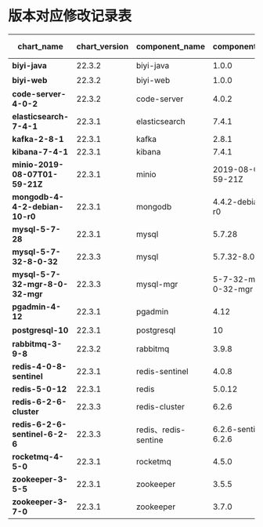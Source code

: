 # 版本对应修改记录表

| chart_name                      | chart_version | component_name      | component_version     | update user | date       |
| ------------------------------- | ------------- | ------------------- | --------------------- | ----------- | ---------- |
| **biyi-java**                   | 22.3.2        | biyi-java           | 1.0.0                 | 王宇          | 2022.12.15 |
| **biyi-web**                    | 22.3.2        | biyi-web            | 1.0.0                 | 王宇          | 2022.12.1  |
| **code-server-4-0-2**           | 22.3.2        | code-server         | 4.0.2                 | 王宇          | 2022.12.1  |
| **elasticsearch-7-4-1**         | 22.3.1        | elasticsearch       | 7.4.1                 | wangjin_zz  | 2022.10.24 |
| **kafka-2-8-1**                 | 22.3.1        | kafka               | 2.8.1                 | wangjin_zz  | 2022.10.24 |
| **kibana-7-4-1**                | 22.3.1        | kibana              | 7.4.1                 | wangjin_zz  | 2022.10.24 |
| **minio-2019-08-07T01-59-21Z**  | 22.3.1        | minio               | 2019-08-07T01-59-21Z  | wangjin_zz  | 2022.10.24 |
| **mongodb-4-4-2-debian-10-r0**  | 22.3.1        | mongodb             | 4.4.2-debian-10-r0    | wangjin_zz  | 2022.10.24 |
| **mysql-5-7-28**                | 22.3.1        | mysql               | 5.7.28                | wangjin_zz  | 2022.10.24 |
| **mysql-5-7-32-8-0-32**         | 22.3.3        | mysql               | 5.7.32-8.0.32         | 王宇          | 2023.1.5   |
| **mysql-5-7-32-mgr-8-0-32-mgr** | 22.3.3        | mysql-mgr           | 5-7-32-mgr-8-0-32-mgr | 王宇          | 2023.1.5   |
| **pgadmin-4-12**                | 22.3.1        | pgadmin             | 4.12                  | wangjin_zz  | 2022.10.24 |
| **postgresql-10**               | 22.3.1        | postgresql          | 10                    | 王宇          | 2022.10.24 |
| **rabbitmq-3-9-8**              | 22.3.2        | rabbitmq            | 3.9.8                 | 王宇  | 2022.12.1  |
| **redis-4-0-8-sentinel**        | 22.3.1        | redis-sentinel      | 4.0.8                 | wangjin_zz  | 2022.10.24 |
| **redis-5-0-12**                | 22.3.1        | redis               | 5.0.12                | wangjin_zz  | 2022.10.24 |
| **redis-6-2-6-cluster**         | 22.3.3        | redis-cluster       | 6.2.6                 | 王宇          | 2023.1.5   |
| **redis-6-2-6-sentinel-6-2-6**  | 22.3.3        | redis、redis-sentine | 6.2.6-sentinel-6.2.6  | 王宇          | 2023.1.5   |
| **rocketmq-4-5-0**              | 22.3.1        | rocketmq            | 4.5.0                 | wangjin_zz  | 2022.10.24 |
| **zookeeper-3-5-5**             | 22.3.1        | zookeeper           | 3.5.5                 | wangjin_zz  | 2022.10.24 |
| **zookeeper-3-7-0**             | 22.3.1        | zookeeper           | 3.7.0                 | wangjin_zz  | 2022.10.24 |


